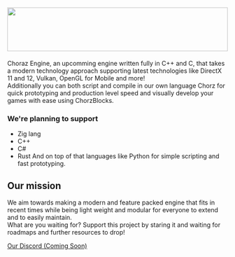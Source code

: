 # <img height="100rem" width="100%" src="https://github.com/chorazengine/.github/assets/72300200/3a6e3dbc-feb7-4c57-b274-e960eb1a3382" >
Choraz Engine, an upcomming engine written fully in C++ and C, that takes a modern technology approach supporting latest technologies like DirectX 11 and 12, Vulkan, OpenGL for Mobile and more!<br>
Additionally you can both script and compile in our own language Chorz for quick prototyping and production level speed and visually develop your games with ease using ChorzBlocks.

### We're planning to support
- Zig lang
- C++
- C#
- Rust
And on top of that languages like Python for simple scripting and fast prototyping.

## Our mission
We aim towards making a modern and feature packed engine that fits in recent times while being light weight and modular for everyone to extend and to easily maintain.<br>
What are you waiting for? Support this project by staring it and waiting for roadmaps and further resources to drop!

[Our Discord (Coming Soon)](#)
